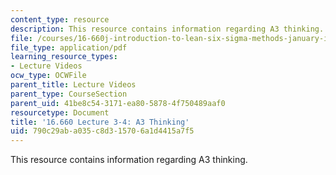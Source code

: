 ```yaml
---
content_type: resource
description: This resource contains information regarding A3 thinking.
file: /courses/16-660j-introduction-to-lean-six-sigma-methods-january-iap-2012/790c29aba035c8d315706a1d4415a7f5_MIT16_660JIAP12_3-4.pdf
file_type: application/pdf
learning_resource_types:
- Lecture Videos
ocw_type: OCWFile
parent_title: Lecture Videos
parent_type: CourseSection
parent_uid: 41be8c54-3171-ea80-5878-4f750489aaf0
resourcetype: Document
title: '16.660 Lecture 3-4: A3 Thinking'
uid: 790c29ab-a035-c8d3-1570-6a1d4415a7f5
---
```

This resource contains information regarding A3 thinking.


